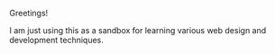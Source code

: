 Greetings!

I am just using this as a sandbox for learning various web design and development techniques.

<!---
af3tt/af3tt is a ✨ special ✨ repository because its `README.md` (this file) appears on your GitHub profile.
You can click the Preview link to take a look at your changes.
--->
